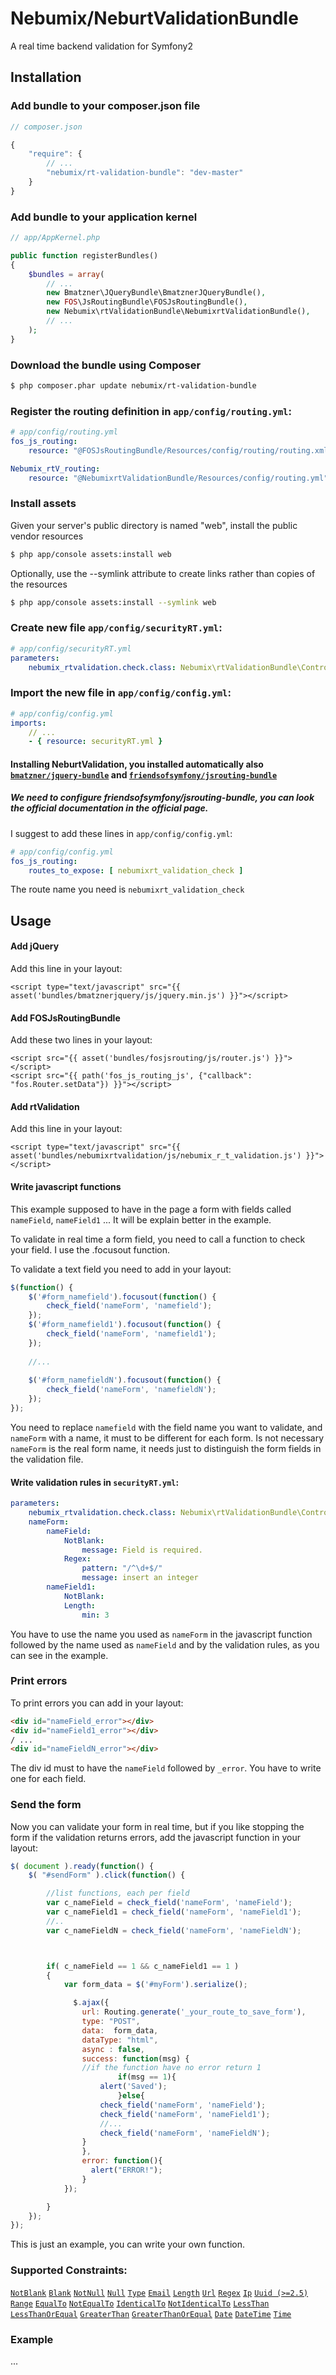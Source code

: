 Nebumix/NeburtValidationBundle
=========================

A real time backend validation for Symfony2

## Installation

### Add bundle to your composer.json file

``` js
// composer.json

{
    "require": {
        // ...
        "nebumix/rt-validation-bundle": "dev-master"
    }
}
```

### Add bundle to your application kernel

``` php
// app/AppKernel.php

public function registerBundles()
{
    $bundles = array(
        // ...
        new Bmatzner\JQueryBundle\BmatznerJQueryBundle(),
        new FOS\JsRoutingBundle\FOSJsRoutingBundle(),
        new Nebumix\rtValidationBundle\NebumixrtValidationBundle(),
        // ...
    );
}
```

### Download the bundle using Composer

``` bash
$ php composer.phar update nebumix/rt-validation-bundle
```

### Register the routing definition in `app/config/routing.yml`:

``` yml
# app/config/routing.yml
fos_js_routing:
    resource: "@FOSJsRoutingBundle/Resources/config/routing/routing.xml"

Nebumix_rtV_routing:
    resource: "@NebumixrtValidationBundle/Resources/config/routing.yml"
```


### Install assets

Given your server's public directory is named "web", install the public vendor resources

``` bash
$ php app/console assets:install web
```

Optionally, use the --symlink attribute to create links rather than copies of the resources 

``` bash
$ php app/console assets:install --symlink web
```

### Create new file `app/config/securityRT.yml`:

``` yml
# app/config/securityRT.yml
parameters:
    nebumix_rtvalidation.check.class: Nebumix\rtValidationBundle\Controller\CheckController
```

### Import the new file in `app/config/config.yml`:

``` yml
# app/config/config.yml
imports:
    // ...
    - { resource: securityRT.yml }
```



#### Installing NeburtValidation, you installed automatically also [`bmatzner/jquery-bundle`](https://github.com/bmatzner/BmatznerJQueryUIBundle) and [`friendsofsymfony/jsrouting-bundle`](https://github.com/FriendsOfSymfony/FOSJsRoutingBundle)

##### We need to configure friendsofsymfony/jsrouting-bundle, you can look the official documentation in the official page.

I suggest to add these lines in `app/config/config.yml`:

``` yml
# app/config/config.yml
fos_js_routing:
    routes_to_expose: [ nebumixrt_validation_check ]
```
The route name you need is `nebumixrt_validation_check`

Usage
-----

#### Add jQuery
Add this line in your layout:

```
<script type="text/javascript" src="{{ asset('bundles/bmatznerjquery/js/jquery.min.js') }}"></script>
```

#### Add FOSJsRoutingBundle
Add these two lines in your layout:

```
<script src="{{ asset('bundles/fosjsrouting/js/router.js') }}"></script>
<script src="{{ path('fos_js_routing_js', {"callback": "fos.Router.setData"}) }}"></script>
```

#### Add rtValidation
Add this line in your layout:

```
<script type="text/javascript" src="{{ asset('bundles/nebumixrtvalidation/js/nebumix_r_t_validation.js') }}"></script>
```

#### Write javascript functions

This example supposed to have in the page a form with fields called `nameField`, `nameField1` ... It will be explain better in the example.



To validate in real time a form field, you need to call a function to check your field.
I use the .focusout function.

To validate a text field you need to add in your layout:

``` js
$(function() {  
	$('#form_namefield').focusout(function() {
		check_field('nameForm', 'namefield');
	});
	$('#form_namefield1').focusout(function() {
		check_field('nameForm', 'namefield1');
	});
	
	//...
	
	$('#form_namefieldN').focusout(function() {
		check_field('nameForm', 'namefieldN');
	});
});  
```

You need to replace `namefield` with the field name you want to validate, and `nameForm` with a name, it must to be different for each form.
Is not necessary `nameForm` is the real form name, it needs just to distinguish the form fields in the validation file.

#### Write validation rules in `securityRT.yml`:

``` yml
parameters:
    nebumix_rtvalidation.check.class: Nebumix\rtValidationBundle\Controller\CheckController
    nameForm:
        nameField:
            NotBlank:
                message: Field is required.
            Regex: 
                pattern: "/^\d+$/"
                message: insert an integer
        nameField1:
            NotBlank:
            Length:
                min: 3
```

You have to use the name you used as `nameForm` in the javascript function followed by the name used as `nameField` and by the validation rules, as you can see in the example.


### Print errors

To print errors you can add in your layout:

``` html
<div id="nameField_error"></div>
<div id="nameField1_error"></div>
/ ...
<div id="nameFieldN_error"></div>
```

The div id must to have the `nameField` followed by `_error`. You have to write one for each field.


### Send the form

Now you can validate your form in real time, but if you like stopping the form if the validation returns errors, add the javascript function in your layout:

``` js
$( document ).ready(function() {
	$( "#sendForm" ).click(function() {

		//list functions, each per field
		var c_nameField = check_field('nameForm', 'nameField');
		var c_nameField1 = check_field('nameForm', 'nameField1');
		//..
		var c_nameFieldN = check_field('nameForm', 'nameFieldN');



		if( c_nameField == 1 && c_nameField1 == 1 )
		{
			var form_data = $('#myForm').serialize();

		      $.ajax({  
        		url: Routing.generate('_your_route_to_save_form'),  
		        type: "POST",  
		        data:  form_data,
		        dataType: "html",
		        async : false,
		        success: function(msg) { 
				//if the function have no error return 1
		                if(msg == 1){
					alert('Saved');
		                }else{
					check_field('nameForm', 'nameField');
					check_field('nameForm', 'nameField1');
					//...
					check_field('nameForm', 'nameFieldN');
				}
		        },
		        error: function(){
		          alert("ERROR!");
		        } 
		    }); 

		}
	});
});
```

This is just an example, you can write your own function.

### Supported Constraints:
[`NotBlank`](http://symfony.com/doc/current/reference/constraints/NotBlank.html) [`Blank`](http://symfony.com/doc/current/reference/constraints/Blank.html)  [`NotNull`](http://symfony.com/doc/current/reference/constraints/NotNull.html)  [`Null`](http://symfony.com/doc/current/reference/constraints/Null.html)  [`Type`](http://symfony.com/doc/current/reference/constraints/Type.html) 
[`Email`](http://symfony.com/doc/current/reference/constraints/Email.html) 
[`Length`](http://symfony.com/doc/current/reference/constraints/Length.html) 
[`Url`](http://symfony.com/doc/current/reference/constraints/Url.html) 
[`Regex`](http://symfony.com/doc/current/reference/constraints/Regex.html) 
[`Ip`](http://symfony.com/doc/current/reference/constraints/Ip.html) 
[`Uuid (>=2.5)`](http://symfony.com/doc/current/reference/constraints/Uuid.html)  [`Range`](http://symfony.com/doc/current/reference/constraints/Range.html) 
[`EqualTo`](http://symfony.com/doc/current/reference/constraints/EqualTo.html) 
[`NotEqualTo`](http://symfony.com/doc/current/reference/constraints/NotEqualTo.html) 
[`IdenticalTo`](http://symfony.com/doc/current/reference/constraints/IdenticalTo.html) 
[`NotIdenticalTo`](http://symfony.com/doc/current/reference/constraints/NotIdenticalTo.html) 
[`LessThan`](http://symfony.com/doc/current/reference/constraints/LessThan.html) 
[`LessThanOrEqual`](http://symfony.com/doc/current/reference/constraints/LessThanOrEqual.html) 
[`GreaterThan`](http://symfony.com/doc/current/reference/constraints/GreaterThan.html) 
[`GreaterThanOrEqual`](http://symfony.com/doc/current/reference/constraints/GreaterThanOrEqual.html) 
[`Date`](http://symfony.com/doc/current/reference/constraints/Date.html) 
[`DateTime`](http://symfony.com/doc/current/reference/constraints/DateTime.html) 
[`Time`](http://symfony.com/doc/current/reference/constraints/Time.html) 



### Example
...
